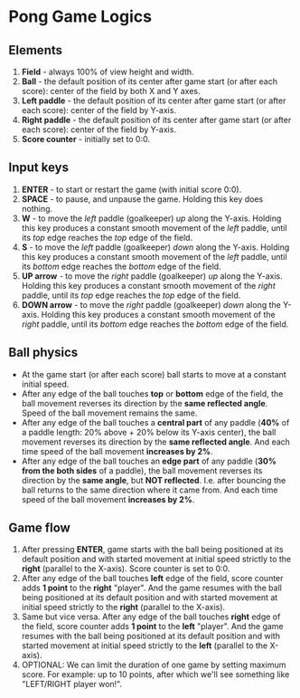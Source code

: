 # Pong Game Logics

## Elements
1. **Field** - always 100% of view height and width.
2. **Ball** - the default position of its center after game start (or after each score): center of the field by both X and Y axes.
3. **Left paddle** - the default position of its center after game start (or after each score): center of the field by Y-axis.
4. **Right paddle** - the default position of its center after game start (or after each score): center of the field by Y-axis.
5. **Score counter** - initially set to 0:0.

## Input keys
1. **ENTER** - to start or restart the game (with initial score 0:0).
1. **SPACE** - to pause, and unpause the game. Holding this key does nothing.
2. **W** - to move the *left* paddle (goalkeeper) *up* along the Y-axis. Holding this key produces a constant smooth movement of the *left* paddle, until its *top* edge reaches the *top* edge of the field.
3. **S** - to move the *left* paddle (goalkeeper) *down* along the Y-axis. Holding this key produces a constant smooth movement of the *left* paddle, until its *bottom* edge reaches the *bottom* edge of the field.
4. **UP arrow** - to move the *right* paddle (goalkeeper) *up* along the Y-axis. Holding this key produces a constant smooth movement of the *right* paddle, until its *top* edge reaches the *top* edge of the field.
5. **DOWN arrow** - to move the *right* paddle (goalkeeper) *down* along the Y-axis. Holding this key produces a constant smooth movement of the *right* paddle, until its *bottom* edge reaches the *bottom* edge of the field.

## Ball physics
- At the game start (or after each score) ball starts to move at a constant initial speed.
- After any edge of the ball touches **top** or **bottom** edge of the field, the ball movement reverses its direction by the **same reflected angle**. Speed of the ball movement remains the same.
- After any edge of the ball touches a **central part** of any paddle (**40%** of a paddle length: 20% above + 20% below its Y-axis center), the ball movement reverses its direction by the **same reflected angle**. And each time speed of the ball movement **increases by 2%**.
- After any edge of the ball touches an **edge part** of any paddle (**30% from the both sides** of a paddle), the ball movement reverses its direction by the **same angle**, but **NOT reflected**. I.e. after bouncing the ball returns to the same direction where it came from. And each time speed of the ball movement **increases by 2%**.

## Game flow
1. After pressing **ENTER**, game starts with the ball being positioned at its default position and with started movement at initial speed strictly to the **right** (parallel to the X-axis). Score counter is set to 0:0.
2. After any edge of the ball touches **left** edge of the field, score counter adds **1 point** to the **right** "player". And the game resumes with the ball being positioned at its default position and with started movement at initial speed strictly to the **right** (parallel to the X-axis).
3. Same but vice versa. After any edge of the ball touches **right** edge of the field, score counter adds **1 point** to the **left** "player". And the game resumes with the ball being positioned at its default position and with started movement at initial speed strictly to the **left** (parallel to the X-axis).
4. OPTIONAL: We can limit the duration of one game by setting maximum score. For example: up to 10 points, after which we'll see something like "LEFT/RIGHT player won!".